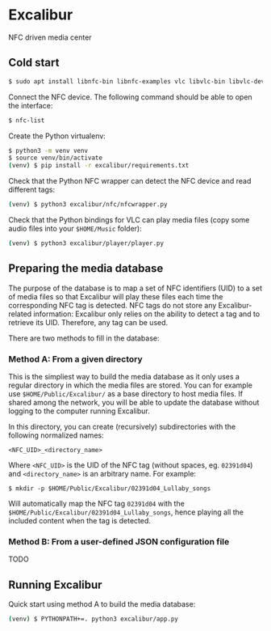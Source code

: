 # Excalibur
NFC driven media center

## Cold start

```bash
$ sudo apt install libnfc-bin libnfc-examples vlc libvlc-bin libvlc-dev
```

Connect the NFC device. The following command should be able to open the interface:

```bash
$ nfc-list
```

Create the Python virtualenv:

```bash
$ python3 -m venv venv
$ source venv/bin/activate
(venv) $ pip install -r excalibur/requirements.txt
```

Check that the Python NFC wrapper can detect the NFC device and read different tags:

```bash
(venv) $ python3 excalibur/nfc/nfcwrapper.py
```

Check that the Python bindings for VLC can play media files (copy some audio files into your `$HOME/Music` folder):

```bash
(venv) $ python3 excalibur/player/player.py
```



## Preparing the media database

The purpose of the database is to map a set of NFC identifiers (UID)
to a set of media files so that Excalibur will play these files each
time the corresponding NFC tag is detected. NFC tags do not store any
Excalibur-related information: Excalibur only relies on the ability to
detect a tag and to retrieve its UID. Therefore, any tag can be used.

There are two methods to fill in the database:


### Method A: From a given directory

This is the simpliest way to build the media database as it only uses
a regular directory in which the media files are stored. You can for
example use `$HOME/Public/Excalibur/` as a base directory
to host media files. If shared among the network, you will be able to
update the database without logging to the computer running Excalibur.

In this directory, you can create (recursively) subdirectories with
the following normalized names:

```
<NFC_UID>_<directory_name>
```

Where `<NFC_UID>` is the UID of the NFC tag (without spaces,
eg. `02391d04`) and `<directory_name>` is an arbitrary name. For
example:

```
$ mkdir -p $HOME/Public/Excalibur/02391d04_Lullaby_songs
```

Will automatically map the NFC tag `02391d04` with the
`$HOME/Public/Excalibur/02391d04_Lullaby_songs`, hence
playing all the included content when the tag is detected.


### Method B: From a user-defined JSON configuration file

TODO

## Running Excalibur


Quick start using method A to build the media database:

```bash
(venv) $ PYTHONPATH+=. python3 excalibur/app.py
```
